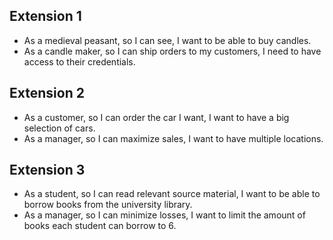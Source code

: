## Extension 1
- As a medieval peasant, so I can see, I want to be able to buy candles.
- As a candle maker, so I can ship orders to my customers, I need to have access to their credentials.

## Extension 2
- As a customer, so I can order the car I want, I want to have a big selection of cars.
- As a manager, so I can maximize sales, I want to have multiple locations.

## Extension 3
- As a student, so I can read relevant source material, I want to be able to borrow books from the university library.
- As a manager, so I can minimize losses, I want to limit the amount of books each student can borrow to 6.
